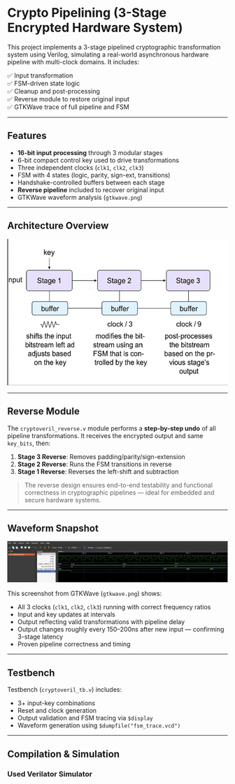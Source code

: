 # Crypto Pipelining (3-Stage Encrypted Hardware System)

This project implements a 3-stage pipelined cryptographic transformation system using Verilog, simulating a real-world asynchronous hardware pipeline with multi-clock domains. It includes:

✅ Input transformation  
✅ FSM-driven state logic  
✅ Cleanup and post-processing  
✅ Reverse module to restore original input  
✅ GTKWave trace of full pipeline and FSM  

---

## Features

- **16-bit input processing** through 3 modular stages
- 6-bit compact control key used to drive transformations
- Three independent clocks (`clk1`, `clk2`, `clk3`)
- FSM with 4 states (logic, parity, sign-ext, transitions)
- Handshake-controlled buffers between each stage
- **Reverse pipeline** included to recover original input
- GTKWave waveform analysis (`gtkwave.png`)

---

## Architecture Overview

![architecture_overview](./images/arch.png)


---

## Reverse Module

The `cryptoveril_reverse.v` module performs a **step-by-step undo** of all pipeline transformations. It receives the encrypted output and same `key_bits`, then:

1. **Stage 3 Reverse**: Removes padding/parity/sign-extension
2. **Stage 2 Reverse**: Runs the FSM transitions in reverse
3. **Stage 1 Reverse**: Reverses the left-shift and subtraction

> The reverse design ensures end-to-end testability and functional correctness in cryptographic pipelines — ideal for embedded and secure hardware systems.

---

## Waveform Snapshot

![GTKWave Screenshot](./images/gtkwave.png)

This screenshot from GTKWave (`gtkwave.png`) shows:

- All 3 clocks (`clk1`, `clk2`, `clk3`) running with correct frequency ratios
- Input and key updates at intervals
- Output reflecting valid transformations with pipeline delay
- Output changes roughly every 150–200ns after new input — confirming 3-stage latency
- Proven pipeline correctness and timing

---

## Testbench

Testbench (`cryptoveril_tb.v`) includes:

- 3+ input-key combinations
- Reset and clock generation
- Output validation and FSM tracing via `$display`
- Waveform generation using `$dumpfile("fsm_trace.vcd")`

---

## Compilation & Simulation

### Used Verilator Simulator
